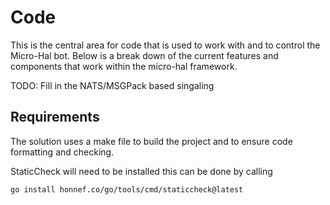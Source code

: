 # Code

This is the central area for code that is used to work with and to control the Micro-Hal bot.
Below is a break down of the current features and components that work within the micro-hal framework.


TODO: Fill in the NATS/MSGPack based singaling 


## Requirements

The solution uses a make file to build the project and to ensure code formatting and checking.

StaticCheck will need to be installed this can be done by calling

```bash
go install honnef.co/go/tools/cmd/staticcheck@latest
```